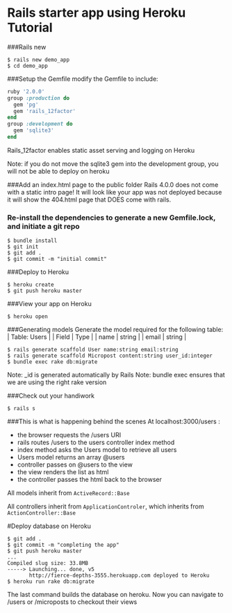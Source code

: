 # Rails starter app using Heroku Tutorial

###Rails new
```
$ rails new demo_app
$ cd demo_app
```
###Setup the Gemfile
modify the Gemfile to include:
```ruby
ruby '2.0.0'
group :production do
  gem 'pg'
  gem 'rails_12factor'
end
group :development do
  gem 'sqlite3'
end
```
Rails_12factor enables static asset serving and logging on Heroku

Note: if you do not move the sqlite3 gem into the development group, you  will not be able to deploy on heroku

###Add an index.html page to the public folder
Rails 4.0.0 does not come with a static intro page! It will look like your app was not deployed because it will show the 404.html page that DOES come with rails.

### Re-install the dependencies to generate a new Gemfile.lock, and initiate a git repo
```
$ bundle install
$ git init
$ git add .
$ git commit -m "initial commit"
```
###Deploy to Heroku
```
$ heroku create
$ git push heroku master
```

###View your app on Heroku
```
$ heroku open
```

###Generating models
Generate the model required for the following table:
| Table: Users |
| Field | Type |
| name | string |
| email | string |
```
$ rails generate scaffold User name:string email:string
$ rails generate scaffold Micropost content:string user_id:integer
$ bundle exec rake db:migrate
```
Note: _id is generated automatically by Rails
Note: bundle exec ensures that we are using the right rake version

###Check out your handiwork
```
$ rails s
```
###This is what is happening behind the scenes
At localhost:3000/users :
* the browser requests the /users URI
* rails routes /users to the users controller index method
* index method asks the Users model to retrieve all users
* Users model returns an array @users
* controller passes on @users to the view
* the view renders the list as html
* the controller passes the html back to the browser

All models inherit from `ActiveRecord::Base`

All controllers inherit from `ApplicationControler`, which inherits from `ActionController::Base`

#Deploy database on Heroku
```
$ git add .
$ git commit -m "completing the app"
$ git push heroku master
...
Compiled slug size: 33.8MB
-----> Launching... done, v5
       http://fierce-depths-3555.herokuapp.com deployed to Heroku
$ heroku run rake db:migrate
```
The last command builds the database on heroku. Now you can navigate to /users or /microposts to checkout their views